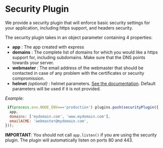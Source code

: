 # Security Plugin

We provide a security plugin that will enforce basic security settings for your application, including https support, and headers security.

The security plugin takes in an object parameter containing 4 properties:

 * **app** : The app created with express
 * **domains** : The complete list of domains for which you would like a https support for, including subdomains. Make sure that the DNS points towards your server.
 * **webmaster** : The email address of the webmaster that should be contacted in case of any problem with the certificates or security compromission.
 * **helmet** *(optional)* : helmet parameters. [See the documentation](https://helmetjs.github.io/docs/). Default parameters will be used if it is not provided.

 *Example:*

```javascript
 if(process.env.NODE_ENV==='production') plugins.push(securityPlugin({
  app,
  domains: ['mydomain.com', 'www.mydomain.com'],
  emailACME: 'webmaster@mydomain.com',
}));
```

**IMPORTANT**: You should not call `app.listen()` if you are using the security plugin. The plugin will automatically listen on ports 80 and 443.